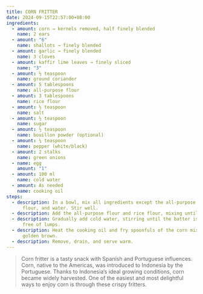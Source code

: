 ```yaml
---
title: CORN FRITTER
date: 2024-09-15T22:57:00+08:00
ingredients:
  - amount: corn → kernels removed, half finely blended
    name: 2 ears
  - amount: "6"
    name: shallots → finely blended
  - amount: garlic → finely blended
    name: 3 cloves
  - amount: kaffir lime leaves → finely sliced
    name: "3"
  - amount: ½ teaspoon
    name: ground coriander
  - amount: 5 tablespoons
    name: all-purpose flour
  - amount: 3 tablespoons
    name: rice flour
  - amount: ½ teaspoon
    name: salt
  - amount: ½ teaspoon
    name: sugar
  - amount: ½ teaspoon
    name: bouillon powder (optional)
  - amount: ¼ teaspoon
    name: pepper (white/black)
  - amount: 2 stalks
    name: green onions
  - name: egg
    amount: "1"
  - amount: 100 ml
    name: cold water
  - amount: As needed
    name: cooking oil
steps:
  - description: In a bowl, mix all ingredients except the all-purpose flour, rice
      flour, and water. Stir well.
  - description: Add the all-purpose flour and rice flour, mixing until evenly combined.
  - description: Gradually add cold water, stirring until the batter is smooth and
      free of lumps.
  - description: Heat the cooking oil and fry spoonfuls of the corn mixture until
      golden brown.
  - description: Remove, drain, and serve warm.
---
```

> Corn fritter is a tasty snack with Spanish and Portuguese influences. Corn, native to the Americas, was introduced to Indonesia by the Portuguese. Thanks to Indonesia’s ideal growing conditions, corn became widely harvested. One of the easiest and most delightful ways to enjoy corn is through these crispy fritters.
